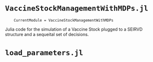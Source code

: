 # `VaccineStockManagementWithMDPs.jl`
```@meta
    CurrentModule = VaccineStockManagementWithMDPs
```

Julia code for the simulation of a Vaccine Stock plugged to a SEIRVD 
structure and a sequeital set of decisions.

# `load_parameters.jl`
